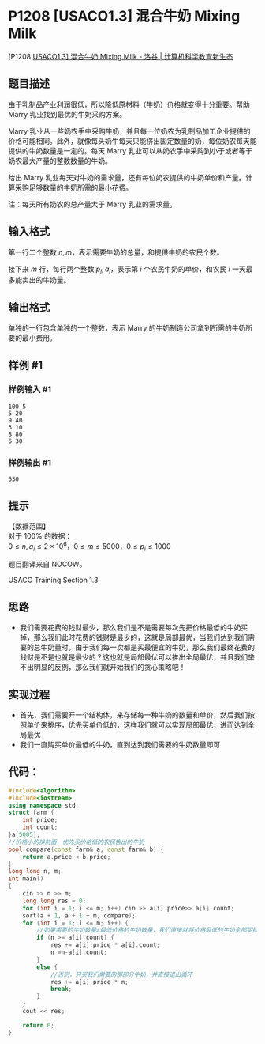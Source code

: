 # P1208 [USACO1.3] 混合牛奶 Mixing Milk

[P1208 [USACO1.3\] 混合牛奶 Mixing Milk - 洛谷 | 计算机科学教育新生态](https://www.luogu.com.cn/problem/P1208)

## 题目描述

由于乳制品产业利润很低，所以降低原材料（牛奶）价格就变得十分重要。帮助 Marry 乳业找到最优的牛奶采购方案。

Marry 乳业从一些奶农手中采购牛奶，并且每一位奶农为乳制品加工企业提供的价格可能相同。此外，就像每头奶牛每天只能挤出固定数量的奶，每位奶农每天能提供的牛奶数量是一定的。每天 Marry 乳业可以从奶农手中采购到小于或者等于奶农最大产量的整数数量的牛奶。

给出 Marry 乳业每天对牛奶的需求量，还有每位奶农提供的牛奶单价和产量。计算采购足够数量的牛奶所需的最小花费。

注：每天所有奶农的总产量大于 Marry 乳业的需求量。

## 输入格式

第一行二个整数 $n,m$，表示需要牛奶的总量，和提供牛奶的农民个数。

接下来 $m$ 行，每行两个整数 $p_i,a_i$，表示第 $i$ 个农民牛奶的单价，和农民 $i$ 一天最多能卖出的牛奶量。

## 输出格式

单独的一行包含单独的一个整数，表示 Marry 的牛奶制造公司拿到所需的牛奶所要的最小费用。

## 样例 #1

### 样例输入 #1

```
100 5
5 20
9 40
3 10
8 80
6 30
```

### 样例输出 #1

```
630
```

## 提示

【数据范围】  
对于 $100\%$ 的数据：  
$0 \le n,a_i \le 2 \times 10^6$，$0\le m \le 5000$，$0 \le p_i \le 1000$

题目翻译来自 NOCOW。

USACO Training Section 1.3



## 思路

+ 我们需要花费的钱财最少，那么我们是不是需要每次先把价格最低的牛奶买掉，那么我们此时花费的钱财是最少的，这就是局部最优，当我们达到我们需要的总牛奶量时，由于我们每一次都是买最便宜的牛奶，那么我们最终花费的钱财是不是也就是最少的？这也就是局部最优可以推出全局最优，并且我们举不出明显的反例，那么我们就开始我们的贪心策略吧！



## 实现过程

+ 首先，我们需要开一个结构体，来存储每一种牛奶的数量和单价，然后我们按照单价来排序，优先买单价低的，这样我们就可以实现局部最优，进而达到全局最优
+ 我们一直购买单价最低的牛奶，直到达到我们需要的牛奶数量即可





## 代码：

```cpp
#include<algorithm>
#include<iostream>
using namespace std;
struct farm {
	int price;
	int count;
}a[5005];
//价格小的排前面，优先买价格低的农民售出的牛奶
bool compare(const farm& a, const farm& b) {
	return a.price < b.price;
}
long long n, m;
int main()
{
	cin >> n >> m;
	long long res = 0;
	for (int i = 1; i <= m; i++) cin >> a[i].price>> a[i].count;
	sort(a + 1, a + 1 + m, compare);
	for (int i = 1; i <= m; i++) {
        //如果需要的牛奶数量≥最低价格的牛奶数量，我们直接就将价格最低的牛奶全部买掉
		if (n >= a[i].count) {
			res += a[i].price * a[i].count;
			n =n-a[i].count;
		}
		else {
            //否则，只买我们需要的那部分牛奶，并直接退出循环
			res += a[i].price * n;
			break;
		}
	}
	cout << res;

	return 0;
}
```



